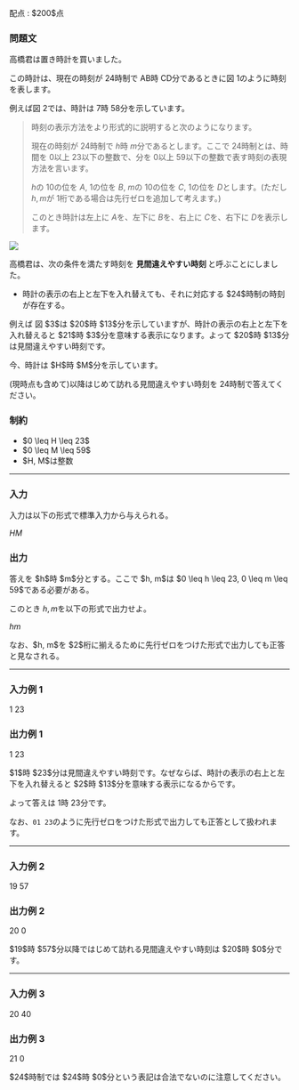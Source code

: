 
<div>

<span>

<span>

<p>
配点 : $200$点
</p>

<div>

<section>

### **問題文**

<p>
高橋君は置き時計を買いました。

この時計は、現在の時刻が $24$時制で $\mathrm{AB}$時 $\mathrm{CD}$分であるときに図 $1$のように時刻を表します。

例えば図 $2$では、時計は $7$時 $58$分を示しています。
</p>

<blockquote>

<p>
時刻の表示方法をより形式的に説明すると次のようになります。

現在の時刻が $24$時制で $h$時 $m$分であるとします。ここで $24$時制とは、時間を $0$以上 $23$以下の整数で、分を $0$以上 $59$以下の整数で表す時刻の表現方法を言います。 

$h$の $10$の位を $A$, $1$の位を $B$, $m$の $10$の位を $C$, $1$の位を $D$とします。(ただし $h, m$が $1$桁である場合は先行ゼロを追加して考えます。)

このとき時計は左上に $A$を、左下に $B$を、右上に $C$を、右下に $D$を表示します。
</p>

</blockquote>

<p>

<img src="https://img.atcoder.jp/ghi/abc278_fd0f03726830bf6d87eafff6aaedb0634b1aa7577b2dd043fc5b5a7870f4e12b.png">

</img>

</p>

<p>
高橋君は、次の条件を満たす時刻を 
<strong>
見間違えやすい時刻
</strong>
と呼ぶことにしました。
</p>

<ul>

<li>
時計の表示の右上と左下を入れ替えても、それに対応する $24$時制の時刻が存在する。
</li>

</ul>

<p>
例えば 図 $3$は $20$時 $13$分を示していますが、時計の表示の右上と左下を入れ替えると $21$時 $3$分を意味する表示になります。よって $20$時 $13$分は見間違えやすい時刻です。
</p>

<p>
今、時計は $H$時 $M$分を示しています。

(現時点も含めて)以降はじめて訪れる見間違えやすい時刻を $24$時制で答えてください。
</p>

</section>

</div>

<div>

<section>

### **制約**

<ul>

<li>
$0 \leq H \leq 23$
</li>

<li>
$0 \leq M \leq 59$
</li>

<li>
$H, M$は整数
</li>

</ul>

</section>

</div>

---

<div>

<div>

<section>

### **入力**

<p>
入力は以下の形式で標準入力から与えられる。
</p>

<div>

$H$$M$
</div>

</section>

</div>

<div>

<section>

### **出力**

<p>
答えを $h$時 $m$分とする。ここで $h, m$は $0 \leq h \leq 23, 0 \leq m \leq 59$である必要がある。

このとき $h, m$を以下の形式で出力せよ。  
</p>

<div>

$h$$m$
</div>

<p>
なお、$h, m$を $2$桁に揃えるために先行ゼロをつけた形式で出力しても正答と見なされる。
</p>

</section>

</div>

</div>

---

<div>

<section>

### **入力例 1**

<div>

1 23

</div>

</section>

</div>

<div>

<section>

### **出力例 1**

<div>

1 23

</div>

<p>
$1$時 $23$分は見間違えやすい時刻です。なぜならば、時計の表示の右上と左下を入れ替えると $2$時 $13$分を意味する表示になるからです。

よって答えは $1$時 $23$分です。

なお、`01 23`のように先行ゼロをつけた形式で出力しても正答として扱われます。
</p>

</section>

</div>

---

<div>

<section>

### **入力例 2**

<div>

19 57

</div>

</section>

</div>

<div>

<section>

### **出力例 2**

<div>

20 0

</div>

<p>
$19$時 $57$分以降ではじめて訪れる見間違えやすい時刻は $20$時 $0$分です。
</p>

</section>

</div>

---

<div>

<section>

### **入力例 3**

<div>

20 40

</div>

</section>

</div>

<div>

<section>

### **出力例 3**

<div>

21 0

</div>

<p>
$24$時制では $24$時 $0$分という表記は合法でないのに注意してください。
</p>

</section>

</div>

</span>

</span>

</div>
